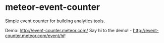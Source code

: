 meteor-event-counter
====================

Simple event counter for building analytics tools.

Demo: http://event-counter.meteor.com/
Say hi to the demo! - http://event-counter.meteor.com/event/hi!